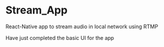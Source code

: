 # Stream_App
React-Native app to stream audio in local network using RTMP

Have just completed the basic UI for the app
